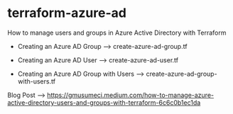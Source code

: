 # terraform-azure-ad
How to manage users and groups in Azure Active Directory with Terraform

* Creating an Azure AD Group --> create-azure-ad-group.tf 

* Creating an Azure AD User --> create-azure-ad-user.tf 

* Creating an Azure AD Group with Users --> create-azure-ad-group-with-users.tf

Blog Post --> https://gmusumeci.medium.com/how-to-manage-azure-active-directory-users-and-groups-with-terraform-6c6c0b1ec1da
